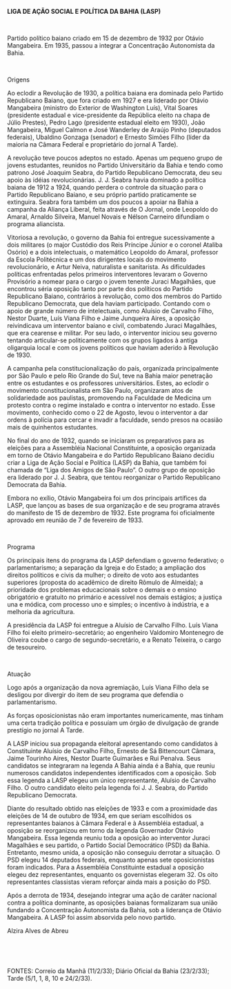 **LIGA DE AÇÃO SOCIAL E POLÍTICA DA BAHIA (LASP)**

 

Partido político baiano criado em 15 de dezembro de 1932 por Otávio
Mangabeira. Em 1935, passou a integrar a Concentração Autonomista da
Bahia.

 

Origens

Ao eclodir a Revolução de 1930, a política baiana era dominada pelo
Partido Republicano Baiano, que fora criado em 1927 e era liderado por
Otávio Mangabeira (ministro do Exterior de Washington Luís), Vital
Soares (presidente estadual e vice-presidente da República eleito na
chapa de Júlio Prestes), Pedro Lago (presidente estadual eleito em
1930), João Mangabeira, Miguel Calmon e José Wanderley de Araújo Pinho
(deputados federais), Ubaldino Gonzaga (senador) e Ernesto Simões Filho
(líder da maioria na Câmara Federal e proprietário do jornal A Tarde).

A revolução teve poucos adeptos no estado. Apenas um pequeno grupo de
jovens estudantes, reunidos no Partido Universitário da Bahia e tendo
como patrono José Joaquim Seabra, do Partido Republicano Democrata, deu
seu apoio às idéias revolucionárias. J. J. Seabra havia dominado a
política baiana de 1912 a 1924, quando perdera o controle da situação
para o Partido Republicano Baiano, e seu próprio partido praticamente se
extinguira. Seabra fora também um dos poucos a apoiar na Bahia a
campanha da Aliança Liberal, feita através de O Jornal, onde Leopoldo do
Amaral, Arnaldo Silveira, Manuel Novais e Nélson Carneiro difundiam o
programa aliancista.

Vitoriosa a revolução, o governo da Bahia foi entregue sucessivamente a
dois militares (o major Custódio dos Reis Príncipe Júnior e o coronel
Ataliba Osório) e a dois intelectuais, o matemático Leopoldo do Amaral,
professor da Escola Politécnica e um dos dirigentes locais do movimento
revolucionário, e Artur Neiva, naturalista e sanitarista. As
dificuldades políticas enfrentadas pelos primeiros interventores levaram
o Governo Provisório a nomear para o cargo o jovem tenente Juraci
Magalhães, que encontrou séria oposição tanto por parte dos políticos do
Partido Republicano Baiano, contrários à revolução, como dos membros do
Partido Republicano Democrata, que dela haviam participado. Contando com
o apoio de grande número de intelectuais, como Aluísio de Carvalho
Filho, Nestor Duarte, Luís Viana Filho e Jaime Junqueira Aires, a
oposição reivindicava um interventor baiano e civil, combatendo Juraci
Magalhães, que era cearense e militar. Por seu lado, o interventor
iniciou seu governo tentando articular-se politicamente com os grupos
ligados à antiga oligarquia local e com os jovens políticos que haviam
aderido à Revolução de 1930.

A campanha pela constitucionalização do país, organizada principalmente
por São Paulo e pelo Rio Grande do Sul, teve na Bahia maior penetração
entre os estudantes e os professores universitários. Estes, ao eclodir o
movimento constitucionalista em São Paulo, organizaram atos de
solidariedade aos paulistas, promovendo na Faculdade de Medicina um
protesto contra o regime instalado e contra o interventor no estado.
Esse movimento, conhecido como o 22 de Agosto, levou o interventor a dar
ordens à polícia para cercar e invadir a faculdade, sendo presos na
ocasião mais de quinhentos estudantes.

No final do ano de 1932, quando se iniciaram os preparativos para as
eleições para a Assembléia Nacional Constituinte, a oposição organizada
em torno de Otávio Mangabeira e do Partido Republicano Baiano decidiu
criar a Liga de Ação Social e Política (LASP) da Bahia, que também foi
chamada de “Liga dos Amigos de São Paulo”. O outro grupo de oposição era
liderado por J. J. Seabra, que tentou reorganizar o Partido Republicano
Democrata da Bahia.

Embora no exílio, Otávio Mangabeira foi um dos principais artífices da
LASP, que lançou as bases de sua organização e de seu programa através
do manifesto de 15 de dezembro de 1932. Este programa foi oficialmente
aprovado em reunião de 7 de fevereiro de 1933.

 

Programa

Os principais itens do programa da LASP defendiam o governo federativo;
o parlamentarismo; a separação da Igreja e do Estado; a ampliação dos
direitos políticos e civis da mulher; o direito de voto aos estudantes
superiores (proposta do acadêmico de direito Rômulo de Almeida); a
prioridade dos problemas educacionais sobre o demais e o ensino
obrigatório e gratuito no primário e acessível nos demais estágios; a
justiça una e módica, com processo uno e simples; o incentivo à
indústria, e a melhoria da agricultura.

A presidência da LASP foi entregue a Aluísio de Carvalho Filho. Luís
Viana Filho foi eleito primeiro-secretário; ao engenheiro Valdomiro
Montenegro de Oliveira coube o cargo de segundo-secretário, e a Renato
Teixeira, o cargo de tesoureiro.

 

Atuação

Logo após a organização da nova agremiação, Luís Viana Filho dela se
desligou por divergir do item de seu programa que defendia o
parlamentarismo.

As forças oposicionistas não eram importantes numericamente, mas tinham
uma certa tradição política e possuíam um órgão de divulgação de grande
prestígio no jornal A Tarde.

A LASP iniciou sua propaganda eleitoral apresentando como candidatos à
Constituinte Aluísio de Carvalho Filho, Ernesto de Sá Bittencourt
Câmara, Jaime Tourinho Aires, Nestor Duarte Guimarães e Rui Penalva.
Seus candidatos se integraram na legenda A Bahia ainda é a Bahia, que
reuniu numerosos candidatos independentes identificados com a oposição.
Sob essa legenda a LASP elegeu um único representante, Aluísio de
Carvalho Filho. O outro candidato eleito pela legenda foi J. J. Seabra,
do Partido Republicano Democrata.

Diante do resultado obtido nas eleições de 1933 e com a proximidade das
eleições de 14 de outubro de 1934, em que seriam escolhidos os
representantes baianos à Câmara Federal e à Assembléia estadual, a
oposição se reorganizou em torno da legenda Governador Otávio
Mangabeira. Essa legenda reuniu toda a oposição ao interventor Juraci
Magalhães e seu partido, o Partido Social Democrático (PSD) da Bahia.
Entretanto, mesmo unida, a oposição não conseguiu derrotar a situação. O
PSD elegeu 14 deputados federais, enquanto apenas sete oposicionistas
foram indicados. Para a Assembléia Constituinte estadual a oposição
elegeu dez representantes, enquanto os governistas elegeram 32. Os oito
representantes classistas vieram reforçar ainda mais a posição do PSD.

Após a derrota de 1934, desejando integrar uma ação de caráter nacional
contra a política dominante, as oposições baianas formalizaram sua união
fundando a Concentração Autonomista da Bahia, sob a liderança de Otávio
Mangabeira. A LASP foi assim absorvida pelo novo partido.

Alzira Alves de Abreu

 

 

FONTES: Correio da Manhã (11/2/33); Diário Oficial da Bahia (23/2/33);
Tarde (5/1, 1, 8, 10 e 24/2/33).

 
